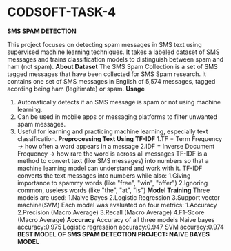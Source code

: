 # CODSOFT-TASK-4
**SMS SPAM DETECTION** 

This project focuses on detecting spam messages in SMS text using supervised machine learning techniques. It takes a labeled dataset of SMS messages and trains classification models to distinguish between spam and ham (not spam).
**About Dataset**
The SMS Spam Collection is a set of SMS tagged messages that have been collected for SMS Spam research. It contains one set of SMS messages in English of 5,574 messages, tagged acording being ham (legitimate) or spam.
**Usage**
1. Automatically detects if an SMS message is spam or not using machine learning.
2. Can be used in mobile apps or messaging platforms to filter unwanted spam messages.
3. Useful for learning and practicing machine learning, especially text classification.
**Preprocessing Text Using TF-IDF**
1.TF = Term Frequency → how often a word appears in a message
2.IDF = Inverse Document Frequency → how rare the word is across all messages
TF-IDF is a method to convert text (like SMS messages) into numbers so that a machine learning model can understand and work with it.
TF-IDF converts the text messages into numbers while also:
1.Giving importance to spammy words (like "free", "win", "offer")
2.Ignoring common, useless words (like "the", "at", "is")
 **Model Training**
   Three models are used:
   1.Naive Bayes
   2.Logistic Regression
   3.Support vector machine(SVM)
Each model was evaluated on four metrics:
 1.Accuracy
 2.Precision (Macro Average)
 3.Recall (Macro Average)
 4.F1-Score (Macro Average)
**Accuracy**
Accuracy of all three models
Naive bayes accuracy:0.975
Logistic regression accuracy:0.947
SVM accuracy:0.974
**BEST MODEL OF SMS SPAM DETECTION PROJECT: NAIVE BAYES MODEL**

     
